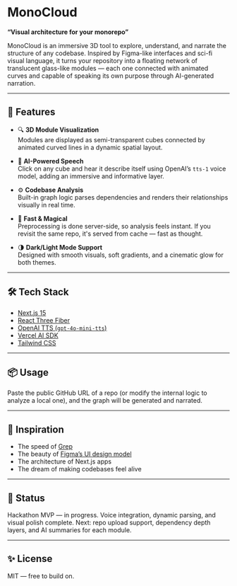 # MonoCloud

**“Visual architecture for your monorepo”**

MonoCloud is an immersive 3D tool to explore, understand, and narrate the structure of any codebase. Inspired by Figma-like interfaces and sci-fi visual language, it turns your repository into a floating network of translucent glass-like modules — each one connected with animated curves and capable of speaking its own purpose through AI-generated narration.

---

## 🚀 Features

- 🔍 **3D Module Visualization**  
  Modules are displayed as semi-transparent cubes connected by animated curved lines in a dynamic spatial layout.

- 🎤 **AI-Powered Speech**  
  Click on any cube and hear it describe itself using OpenAI’s `tts-1` voice model, adding an immersive and informative layer.

- ⚙️ **Codebase Analysis**  
  Built-in graph logic parses dependencies and renders their relationships visually in real time.

- 🧠 **Fast & Magical**  
  Preprocessing is done server-side, so analysis feels instant. If you revisit the same repo, it's served from cache — fast as thought.

- 🌗 **Dark/Light Mode Support**  
  Designed with smooth visuals, soft gradients, and a cinematic glow for both themes.

---

## 🛠️ Tech Stack

- [Next.js 15](https://nextjs.org/)
- [React Three Fiber](https://docs.pmnd.rs/react-three-fiber)
- [OpenAI TTS (`gpt-4o-mini-tts`)](https://platform.openai.com/docs/guides/text-to-speech)
- [Vercel AI SDK](https://sdk.vercel.ai/)
- [Tailwind CSS](https://tailwindcss.com/)

---

## 📦 Usage

Paste the public GitHub URL of a repo (or modify the internal logic to analyze a local one), and the graph will be generated and narrated.


---

## 🌟 Inspiration

- The speed of [Grep](https://vercel.com/blog/vercel-acquires-grep)
- The beauty of [Figma’s UI design model](https://www.figma.com/)
- The architecture of Next.js apps
- The dream of making codebases feel alive

---

## 🧪 Status

Hackathon MVP — in progress. Voice integration, dynamic parsing, and visual polish complete. Next: repo upload support, dependency depth layers, and AI summaries for each module.

---

## ✨ License

MIT — free to build on.

